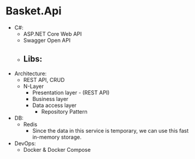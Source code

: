 # Basket.Api

- C#:
  - ASP.NET Core Web API
  - Swagger Open API
  - Libs:
    - 
- Architecture:
  - REST API, CRUD
  - N-Layer
    - Presentation layer - (REST API)
    - Business layer
    - Data access layer
      - Repository Pattern
- DB:
  - Redis
    - Since the data in this service is temporary, we can use this fast in-memory storage.
- DevOps:
  - Docker & Docker Compose
